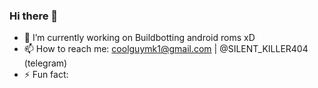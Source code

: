 ### Hi there 👋

- 🔭 I’m currently working on Buildbotting android roms xD
- 📫 How to reach me: coolguymk1@gmail.com | @SILENT_KILLER404 (telegram)
- ⚡ Fun fact: 

